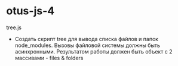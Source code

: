 # otus-js-4

tree.js 
* Создать скрипт tree для вывода списка файлов и папок node_modules. Вызовы файловой системы должны быть асинхронными. Результатом работы должен быть объект с 2 массивами - files & folders